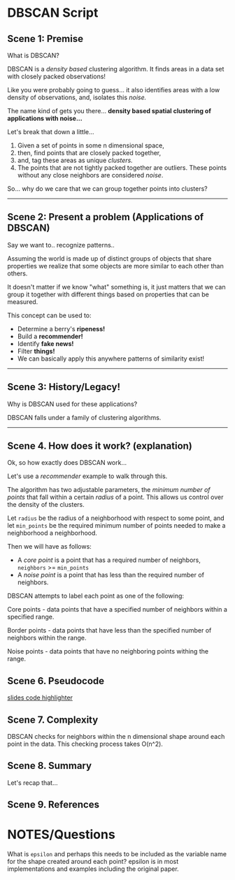 # DBSCAN Script

## Scene 1: Premise

What is DBSCAN?

DBSCAN is a *density based* clustering algorithm. It finds areas in a data set with closely packed observations! 

Like you were probably going to guess... it also identifies areas with a low density of observations, and, isolates this *noise.*

The name kind of gets you there... **density based spatial clustering of applications with noise...**

Let's break that down a little...

1. Given a set of points in some n dimensional space,
2. then, find points that are closely packed together,
3. and, tag these areas as unique *clusters.*
4. The points that are not tightly packed together are outliers. These points without any close neighbors are considered *noise*.

So... why do we care that we can group together points into clusters?

---
## Scene 2: Present a problem (Applications of DBSCAN)

Say we want to.. recognize patterns..

Assuming the world is made up of distinct groups of objects that share properties we realize that some objects are more similar to each other than others.

It doesn't matter if we know "what" something is, it just matters that we can group it together with different things based on properties that can be measured.

This concept can be used to:
- Determine a berry's **ripeness!**
- Build a **recommender!**
- Identify **fake news!**
- Filter **things!**
- We can basically apply this anywhere patterns of similarity exist!

---
## Scene 3: History/Legacy!

Why is DBSCAN used for these applications?

DBSCAN falls under a family of clustering algorithms. 

<!-- add history, importance, etc -->

---
## Scene 4. How does it work? (explanation)

Ok, so how exactly does DBSCAN work...

Let's use a *recommender* example to walk through this.

The algorithm has two adjustable parameters, the *minimum number of points* that fall within a certain *radius* of a point. This allows us control over the density of the clusters.

Let `radius`  be the radius of a neighborhood with respect to some point, and let `min_points` be the required minimum number of points needed to make a neighborhood a neighborhood.

Then we will have as follows:
- A *core point* is a point that has a required number of neighbors, `neighbors` >= `min_points`
- A *noise point* is a point that has less than the required number of neighbors.

DBSCAN attempts to label each point as one of the following:

Core points - data points that have a specified number of neighbors within a specified range.

Border points - data points that have less than the specified number of neighbors within the range.

Noise points - data points that have no neighboring points withing the range.

## Scene 6. Pseudocode

<!-- write a script talking through the pseudocode, may be best to get a solid version of our pseudocode first and simplify it a little -->

<!-- Here's a web app that might help -->
[slides code highlighter](https://romannurik.github.io/SlidesCodeHighlighter/)

## Scene 7. Complexity

DBSCAN checks for neighbors within the n dimensional shape around each point in the data. This checking process takes O(n^2).

<!-- detailed analysis / complexity equation? => simplifies down to O(n^2) -->

## Scene 8. Summary

Let's recap that...

<!-- add summary of DBSCAN concepts -->
 
 ## Scene 9. References

<!-- add references here -->



# NOTES/Questions

What is `epsilon` and perhaps this needs to be included as the variable name for the shape created around each point? epsilon is in most implementations and examples including the original paper.
